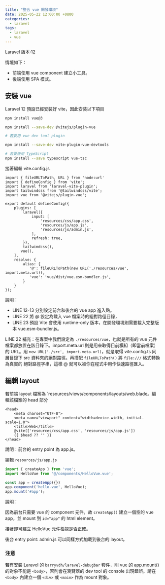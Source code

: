 ```yaml
---
title: "整合 vue 開發環境"
date: 2025-05-22 12:00:00 +0800
categories: 
  - laravel
tags:
  - laravel
  - vue
---
```


Laravel 版本:12

情境如下：

- 前端使用 vue component 建立小工具。
- 後端使用 SPA 模式。

## 安裝 vue

Laravel 12 預設已經安裝好 vite，因此安裝以下項目

```bash
npm install vue@3

npm install --save-dev @vitejs/plugin-vue

# 若要用 vue dev tool plugin

npm install --save-dev vite-plugin-vue-devtools

# 若要使用 TypeScript
npm install --save typescript vue-tsc
```

接著編輯 vite.config.js

```js{linenos=true,hl_Lines="1 5 12-13 18 20-24"}
import { fileURLToPath, URL } from 'node:url'
import { defineConfig } from 'vite';
import laravel from 'laravel-vite-plugin';
import tailwindcss from '@tailwindcss/vite';
import vue from '@vitejs/plugin-vue';

export default defineConfig({
    plugins: [
        laravel({
            input: [
                'resources/css/app.css',
                'resources/js/app.js',
                'resources/js/admin.js',
            ],
            refresh: true,
        }),
        tailwindcss(),
       vue(),
    ],
    resolve: {
        alias: {
           '@': fileURLToPath(new URL('./resources/vue', import.meta.url)),
           'vue': 'vue/dist/vue.esm-bundler.js',
        }
    }
});

```

說明：

- LINE 12-13 分別設定前台和後台的 vue app 進入點。
- LINE 22 將 @ 設定為載入 vue 檔案時的絕對路徑目錄，
- LINE 23 預設 Vite 會使用 runtime-only 版本，在開發環境則需要載入完整版本 vue.esm-bundler.js。

LINE 22 補充：在專案中我們設定為 `./resources/vue`，也就是所有的 vue 元件檔案都放置在該目錄下。import.meta.url 則是用來取得目前模組（即當前檔案）的 URL。用 `new URL('./src', import.meta.url)`，就是取得 vite.config.ts 同層目錄下 src 資料夾的絕對路徑。再搭配 `fileURLToPath()` 將 `file:///` 格式轉換為真實的 絕對路徑字串，這樣 @ 就可以被你在程式中用作快速路徑匯入。

## 編輯 layout

若前端 layout 檔案為 `resources/views/components/layouts/web.blade。編輯該檔案的 head 部分

```php{linenos=true,hl_Lines="5"}
<head>
    <meta charset="UTF-8">
    <meta name="viewport" content="width=device-width, initial-scale=1.0">
    <title>Web</title>
    @vite(['resources/css/app.css', 'resources/js/app.js'])
    {{ $head ?? '' }}
</head>
```

說明：前台的 entry point 為 app.js。

編輯 `resources/js/app.js`

```js
import { createApp } from 'vue';
import HelloVue from '@/components/HelloVue.vue'; 

const app = createApp({})
app.component('hello-vue', HelloVue);
app.mount('#app');
```

說明：

因為前台只需要 vue 的 component 元件，故 `createApp()` 建立一個空的 vue app，並 mount 到 `id="app"` 的 html element。

接著即可建立 HelloVue 元件檢視是否正確。

後台 entry point: admin.js 可以同樣方式加載到後台的 layout。

### 注意

若有安裝 Laravel 的 `barryvdh/laravel-debugbar` 套件，則 vue 的 app.mount() 的對象不能是 `<body>`，否則會在瀏覽器的 dev tool 的 console 出現錯誤。請在 `<body>` 內建立一個 `<div>` 或 `<main>` 作為 mount 對象。

